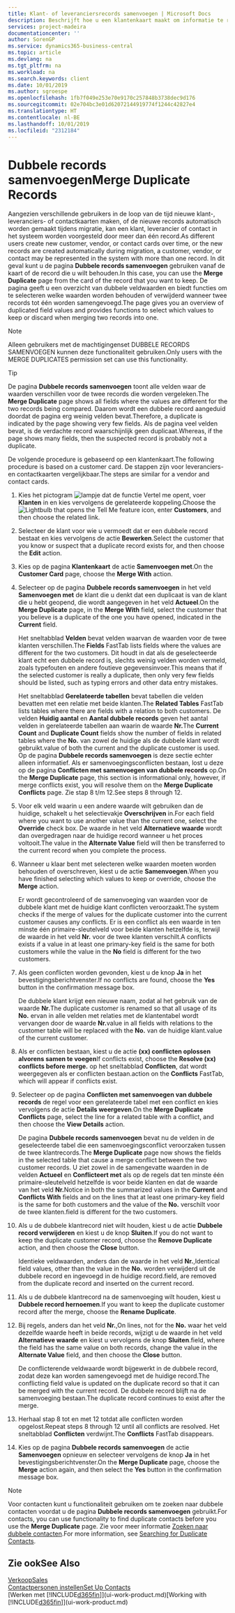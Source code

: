 ```yaml
---
title: Klant- of leveranciersrecords samenvoegen | Microsoft Docs
description: Beschrijft hoe u een klantenkaart maakt om informatie te registreren over elke nieuwe klant of cliënt aan wie u verkoopt.
services: project-madeira
documentationcenter: ''
author: SorenGP
ms.service: dynamics365-business-central
ms.topic: article
ms.devlang: na
ms.tgt_pltfrm: na
ms.workload: na
ms.search.keywords: client
ms.date: 10/01/2019
ms.author: sgroespe
ms.openlocfilehash: 1fb7f049e253e70e9170c257848b3738dec9d176
ms.sourcegitcommit: 02e704bc3e01d62072144919774f1244c42827e4
ms.translationtype: HT
ms.contentlocale: nl-BE
ms.lasthandoff: 10/01/2019
ms.locfileid: "2312184"
---
```

# <a name="merge-duplicate-records"></a><span data-ttu-id="7fcd9-103">Dubbele records samenvoegen</span><span class="sxs-lookup"><span data-stu-id="7fcd9-103">Merge Duplicate Records</span></span>
<span data-ttu-id="7fcd9-104">Aangezien verschillende gebruikers in de loop van de tijd nieuwe klant-, leveranciers- of contactkaarten maken, of de nieuwe records automatisch worden gemaakt tijdens migratie, kan een klant, leverancier of contact in het systeem worden voorgesteld door meer dan één record.</span><span class="sxs-lookup"><span data-stu-id="7fcd9-104">As different users create new customer, vendor, or contact cards over time, or the new records are created automatically during migration, a customer, vendor, or contact may be represented in the system with more than one record.</span></span> <span data-ttu-id="7fcd9-105">In dit geval kunt u de pagina **Dubbele records samenvoegen** gebruiken vanaf de kaart of de record die u wilt behouden.</span><span class="sxs-lookup"><span data-stu-id="7fcd9-105">In this case, you can use the **Merge Duplicate** page from the card of the record that you want to keep.</span></span> <span data-ttu-id="7fcd9-106">De pagina geeft u een overzicht van dubbele veldwaarden en biedt functies om te selecteren welke waarden worden behouden of verwijderd wanneer twee records tot één worden samengevoegd.</span><span class="sxs-lookup"><span data-stu-id="7fcd9-106">The page gives you an overview of duplicated field values and provides functions to select which values to keep or discard when merging two records into one.</span></span>

> [!NOTE]
> <span data-ttu-id="7fcd9-107">Alleen gebruikers met de machtigingenset DUBBELE RECORDS SAMENVOEGEN kunnen deze functionaliteit gebruiken.</span><span class="sxs-lookup"><span data-stu-id="7fcd9-107">Only users with the MERGE DUPLICATES permission set can use this functionality.</span></span>

> [!TIP]
> <span data-ttu-id="7fcd9-108">De pagina **Dubbele records samenvoegen** toont alle velden waar de waarden verschillen voor de twee records die worden vergeleken.</span><span class="sxs-lookup"><span data-stu-id="7fcd9-108">The **Merge Duplicate** page shows all fields where the values are different for the two records being compared.</span></span> <span data-ttu-id="7fcd9-109">Daarom wordt een dubbele record aangeduid doordat de pagina erg weinig velden bevat.</span><span class="sxs-lookup"><span data-stu-id="7fcd9-109">Therefore, a duplicate is indicated by the page showing very few fields.</span></span> <span data-ttu-id="7fcd9-110">Als de pagina veel velden bevat, is de verdachte record waarschijnlijk geen duplicaat.</span><span class="sxs-lookup"><span data-stu-id="7fcd9-110">Whereas, if the page shows many fields, then the suspected record is probably not a duplicate.</span></span>

<span data-ttu-id="7fcd9-111">De volgende procedure is gebaseerd op een klantenkaart.</span><span class="sxs-lookup"><span data-stu-id="7fcd9-111">The following procedure is based on a customer card.</span></span> <span data-ttu-id="7fcd9-112">De stappen zijn voor leveranciers- en contactkaarten vergelijkbaar.</span><span class="sxs-lookup"><span data-stu-id="7fcd9-112">The steps are similar for a vendor  and contact cards.</span></span>

1. <span data-ttu-id="7fcd9-113">Kies het pictogram ![lampje dat de functie Vertel me opent](media/ui-search/search_small.png "Vertel me wat u wilt doen"), voer **Klanten** in en kies vervolgens de gerelateerde koppeling.</span><span class="sxs-lookup"><span data-stu-id="7fcd9-113">Choose the ![Lightbulb that opens the Tell Me feature](media/ui-search/search_small.png "Tell me what you want to do") icon, enter **Customers**, and then choose the related link.</span></span>
2. <span data-ttu-id="7fcd9-114">Selecteer de klant voor wie u vermoedt dat er een dubbele record bestaat en kies vervolgens de actie **Bewerken**.</span><span class="sxs-lookup"><span data-stu-id="7fcd9-114">Select the customer that you know or suspect that a duplicate record exists for, and then choose the **Edit** action.</span></span>
3. <span data-ttu-id="7fcd9-115">Kies op de pagina **Klantenkaart** de actie **Samenvoegen met**.</span><span class="sxs-lookup"><span data-stu-id="7fcd9-115">On the **Customer Card** page, choose the **Merge With** action.</span></span>
4. <span data-ttu-id="7fcd9-116">Selecteer op de pagina **Dubbele records samenvoegen** in het veld **Samenvoegen met** de klant die u denkt dat een duplicaat is van de klant die u hebt geopend, die wordt aangegeven in het veld **Actueel**.</span><span class="sxs-lookup"><span data-stu-id="7fcd9-116">On the **Merge Duplicate** page, in the **Merge With** field, select the customer that you believe is a duplicate of the one you have opened, indicated in the **Current** field.</span></span>

    <span data-ttu-id="7fcd9-117">Het sneltabblad **Velden** bevat velden waarvan de waarden voor de twee klanten verschillen.</span><span class="sxs-lookup"><span data-stu-id="7fcd9-117">The **Fields** FastTab lists fields where the values are different for the two customers.</span></span> <span data-ttu-id="7fcd9-118">Dit houdt in dat als de geselecteerde klant echt een dubbele record is, slechts weinig velden worden vermeld, zoals typefouten en andere foutieve gegevensinvoer.</span><span class="sxs-lookup"><span data-stu-id="7fcd9-118">This means that if the selected customer is really a duplicate, then only very few fields should be listed, such as typing errors and other data entry mistakes.</span></span>

    <span data-ttu-id="7fcd9-119">Het sneltabblad **Gerelateerde tabellen** bevat tabellen die velden bevatten met een relatie met beide klanten.</span><span class="sxs-lookup"><span data-stu-id="7fcd9-119">The **Related Tables** FastTab lists tables where there are fields with a relation to both customers.</span></span> <span data-ttu-id="7fcd9-120">De velden **Huidig aantal** en **Aantal dubbele records** geven het aantal velden in gerelateerde tabellen aan waarin de waarde **Nr.**</span><span class="sxs-lookup"><span data-stu-id="7fcd9-120">The **Current Count** and **Duplicate Count** fields show the number of fields in related tables where the **No.**</span></span> <span data-ttu-id="7fcd9-121">van zowel de huidige als de dubbele klant wordt gebruikt.</span><span class="sxs-lookup"><span data-stu-id="7fcd9-121">value of both the current and the duplicate customer is used.</span></span> <span data-ttu-id="7fcd9-122">Op de pagina **Dubbele records samenvoegen** is deze sectie echter alleen informatief. Als er samenvoegingsconflicten bestaan, lost u deze op de pagina **Conflicten met samenvoegen van dubbele records** op.</span><span class="sxs-lookup"><span data-stu-id="7fcd9-122">On the **Merge Duplicate** page, this section is informational only, however, if merge conflicts exist, you will resolve them on the **Merge Duplicate Conflicts** page.</span></span> <span data-ttu-id="7fcd9-123">Zie stap 8 t/m 12.</span><span class="sxs-lookup"><span data-stu-id="7fcd9-123">See steps 8 through 12.</span></span>   

5. <span data-ttu-id="7fcd9-124">Voor elk veld waarin u een andere waarde wilt gebruiken dan de huidige, schakelt u het selectievakje **Overschrijven** in.</span><span class="sxs-lookup"><span data-stu-id="7fcd9-124">For each field where you want to use another value than the current one, select the **Override** check box.</span></span> <span data-ttu-id="7fcd9-125">De waarde in het veld **Alternatieve waarde** wordt dan overgedragen naar de huidige record wanneer u het proces voltooit.</span><span class="sxs-lookup"><span data-stu-id="7fcd9-125">The value in the **Alternate Value** field will then be transferred to the current record when you complete the process.</span></span>
6. <span data-ttu-id="7fcd9-126">Wanneer u klaar bent met selecteren welke waarden moeten worden behouden of overschreven, kiest u de actie **Samenvoegen**.</span><span class="sxs-lookup"><span data-stu-id="7fcd9-126">When you have finished selecting which values to keep or override, choose the **Merge** action.</span></span>

    <span data-ttu-id="7fcd9-127">Er wordt gecontroleerd of de samenvoeging van waarden voor de dubbele klant met de huidige klant conflicten veroorzaakt.</span><span class="sxs-lookup"><span data-stu-id="7fcd9-127">The system checks if the merge of values for the duplicate customer into the current customer causes any conflicts.</span></span> <span data-ttu-id="7fcd9-128">Er is een conflict als een waarde in ten minste één primaire-sleutelveld voor beide klanten hetzelfde is, terwijl de waarde in het veld **Nr.** voor de twee klanten verschilt.</span><span class="sxs-lookup"><span data-stu-id="7fcd9-128">A conflicts exists if a value in at least one primary-key field is the same for both customers while the value in the **No** field is different for the two customers.</span></span>

7. <span data-ttu-id="7fcd9-129">Als geen conflicten worden gevonden, kiest u de knop **Ja** in het bevestigingsberichtvenster.</span><span class="sxs-lookup"><span data-stu-id="7fcd9-129">If no conflicts are found, choose the **Yes** button in the confirmation message box.</span></span>

    <span data-ttu-id="7fcd9-130">De dubbele klant krijgt een nieuwe naam, zodat al het gebruik van de waarde **Nr.**</span><span class="sxs-lookup"><span data-stu-id="7fcd9-130">The duplicate customer is renamed so that all usage of its **No.**</span></span> <span data-ttu-id="7fcd9-131">ervan in alle velden met relaties met de klantentabel wordt vervangen door de waarde **Nr.**</span><span class="sxs-lookup"><span data-stu-id="7fcd9-131">value in all fields with relations to the customer table will be replaced with the **No.**</span></span> <span data-ttu-id="7fcd9-132">van de huidige klant.</span><span class="sxs-lookup"><span data-stu-id="7fcd9-132">value of the current customer.</span></span>
8. <span data-ttu-id="7fcd9-133">Als er conflicten bestaan, kiest u de actie **(xx) conflicten oplossen alvorens samen te voegen**</span><span class="sxs-lookup"><span data-stu-id="7fcd9-133">If conflicts exist, choose the **Resolve (xx) conflicts before merge.**</span></span> <span data-ttu-id="7fcd9-134">op het sneltabblad **Conflicten**, dat wordt weergegeven als er conflicten bestaan.</span><span class="sxs-lookup"><span data-stu-id="7fcd9-134">action on the **Conflicts** FastTab, which will appear if conflicts exist.</span></span>
9. <span data-ttu-id="7fcd9-135">Selecteer op de pagina **Conflicten met samenvoegen van dubbele records** de regel voor een gerelateerde tabel met een conflict en kies vervolgens de actie **Details weergeven**.</span><span class="sxs-lookup"><span data-stu-id="7fcd9-135">On the **Merge Duplicate Conflicts** page, select the line for a related table with a conflict, and then choose the **View Details** action.</span></span>

    <span data-ttu-id="7fcd9-136">De pagina **Dubbele records samenvoegen** bevat nu de velden in de geselecteerde tabel die een samenvoegingsconflict veroorzaken tussen de twee klantrecords.</span><span class="sxs-lookup"><span data-stu-id="7fcd9-136">The **Merge Duplicate** page now shows the fields in the selected table that cause a merge conflict between the two customer records.</span></span> <span data-ttu-id="7fcd9-137">U ziet zowel in de samengevatte waarden in de velden **Actueel** en **Conflicteert met** als op de regels dat ten minste één primaire-sleutelveld hetzelfde is voor beide klanten en dat de waarde van het veld **Nr.**</span><span class="sxs-lookup"><span data-stu-id="7fcd9-137">Notice in both the summarized values in the **Current** and **Conflicts With** fields and on the lines that at least one primary-key field is the same for both customers and the value of the **No.**</span></span> <span data-ttu-id="7fcd9-138">verschilt voor de twee klanten.</span><span class="sxs-lookup"><span data-stu-id="7fcd9-138">field is different for the two customers.</span></span>   
10. <span data-ttu-id="7fcd9-139">Als u de dubbele klantrecord niet wilt houden, kiest u de actie **Dubbele record verwijderen** en kiest u de knop **Sluiten**.</span><span class="sxs-lookup"><span data-stu-id="7fcd9-139">If you do not want to keep the duplicate customer record, choose the **Remove Duplicate** action, and then choose the **Close** button.</span></span>

    <span data-ttu-id="7fcd9-140">Identieke veldwaarden, anders dan de waarde in het veld **Nr.**,</span><span class="sxs-lookup"><span data-stu-id="7fcd9-140">Identical field values, other than the value in the **No.**</span></span> <span data-ttu-id="7fcd9-141">worden verwijderd uit de dubbele record en ingevoegd in de huidige record.</span><span class="sxs-lookup"><span data-stu-id="7fcd9-141">field, are removed from the duplicate record and inserted on the current record.</span></span>
11. <span data-ttu-id="7fcd9-142">Als u de dubbele klantrecord na de samenvoeging wilt houden, kiest u **Dubbele record hernoemen**.</span><span class="sxs-lookup"><span data-stu-id="7fcd9-142">If you want to keep the duplicate customer record after the merge,  choose the **Rename Duplicate**.</span></span>
12. <span data-ttu-id="7fcd9-143">Bij regels, anders dan het veld **Nr.**,</span><span class="sxs-lookup"><span data-stu-id="7fcd9-143">On lines, not for the **No.**</span></span> <span data-ttu-id="7fcd9-144">waar het veld dezelfde waarde heeft in beide records, wijzigt u de waarde in het veld **Alternatieve waarde** en kiest u vervolgens de knop **Sluiten**.</span><span class="sxs-lookup"><span data-stu-id="7fcd9-144">field, where the field has the same value on both records, change the value in the **Alternate Value** field, and then choose the **Close** button.</span></span>

    <span data-ttu-id="7fcd9-145">De conflicterende veldwaarde wordt bijgewerkt in de dubbele record, zodat deze kan worden samengevoegd met de huidige record.</span><span class="sxs-lookup"><span data-stu-id="7fcd9-145">The conflicting field value is updated on the duplicate record so that it can be merged with the current record.</span></span> <span data-ttu-id="7fcd9-146">De dubbele record blijft na de samenvoeging bestaan.</span><span class="sxs-lookup"><span data-stu-id="7fcd9-146">The duplicate record continues to exist after the merge.</span></span>
13. <span data-ttu-id="7fcd9-147">Herhaal stap 8 tot en met 12 totdat alle conflicten worden opgelost.</span><span class="sxs-lookup"><span data-stu-id="7fcd9-147">Repeat steps 8 through 12 until all conflicts are resolved.</span></span> <span data-ttu-id="7fcd9-148">Het sneltabblad **Conflicten** verdwijnt.</span><span class="sxs-lookup"><span data-stu-id="7fcd9-148">The **Conflicts** FastTab disappears.</span></span>
14. <span data-ttu-id="7fcd9-149">Kies op de pagina **Dubbele records samenvoegen** de actie **Samenvoegen** opnieuw en selecteer vervolgens de knop **Ja** in het bevestigingsberichtvenster.</span><span class="sxs-lookup"><span data-stu-id="7fcd9-149">On the **Merge Duplicate** page, choose the **Merge** action again, and then select the **Yes** button in the confirmation message box.</span></span>

> [!NOTE]
> <span data-ttu-id="7fcd9-150">Voor contacten kunt u functionaliteit gebruiken om te zoeken naar dubbele contacten voordat u de pagina **Dubbele records samenvoegen** gebruikt.</span><span class="sxs-lookup"><span data-stu-id="7fcd9-150">For contacts, you can use functionality to find duplicate contacts before you use the **Merge Duplicate** page.</span></span> <span data-ttu-id="7fcd9-151">Zie voor meer informatie [Zoeken naar dubbele contacten](marketing-setup-contacts.md#searching-for-duplicate-contacts).</span><span class="sxs-lookup"><span data-stu-id="7fcd9-151">For more information, see [Searching for Duplicate Contacts](marketing-setup-contacts.md#searching-for-duplicate-contacts).</span></span>

## <a name="see-also"></a><span data-ttu-id="7fcd9-152">Zie ook</span><span class="sxs-lookup"><span data-stu-id="7fcd9-152">See Also</span></span>
[<span data-ttu-id="7fcd9-153">Verkoop</span><span class="sxs-lookup"><span data-stu-id="7fcd9-153">Sales</span></span>](sales-manage-sales.md)  
[<span data-ttu-id="7fcd9-154">Contactpersonen instellen</span><span class="sxs-lookup"><span data-stu-id="7fcd9-154">Set Up Contacts</span></span>](marketing-setup-contacts.md)  
<span data-ttu-id="7fcd9-155">[Werken met [!INCLUDE[d365fin](includes/d365fin_md.md)]](ui-work-product.md)</span><span class="sxs-lookup"><span data-stu-id="7fcd9-155">[Working with [!INCLUDE[d365fin](includes/d365fin_md.md)]](ui-work-product.md)</span></span>
